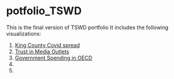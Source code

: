 # potfolio_TSWD


This is the final version of TSWD portfolio It includes the following visualizations:

1. [King County Covid spread](https://ribarrag.github.io/portfolio_TSWD/KingCounty_covid.html)
2. [Trust in Media Outlets](https://ribarrag.github.io/portfolio_TSWD/Trust_Media.html)
3. [Government Spending in OECD](https://ribarrag.github.io/portfolio_TSWD/portfolio_TSWD/Govt_spending.html)
3. 
4. 
